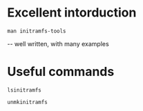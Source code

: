 Excellent intorduction
======================

    man initramfs-tools

-- well written, with many examples

Useful commands
===============

    lsinitramfs

    unmkinitramfs

